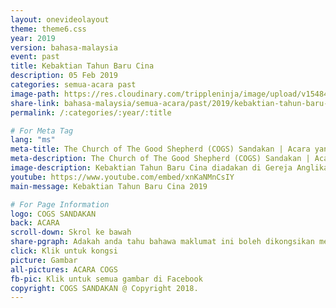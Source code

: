 ```yaml
---
layout: onevideolayout
theme: theme6.css
year: 2019
version: bahasa-malaysia
event: past
title: Kebaktian Tahun Baru Cina
description: 05 Feb 2019
categories: semua-acara past
image-path: https://res.cloudinary.com/trippleninja/image/upload/v1548499667/News%20Images/cny2.jpg
share-link: bahasa-malaysia/semua-acara/past/2019/kebaktian-tahun-baru-cina
permalink: /:categories/:year/:title

# For Meta Tag
lang: "ms"
meta-title: The Church of The Good Shepherd (COGS) Sandakan | Acara yang Sudah Berlalu - Kebaktian Tahun Baru Cina 2019
meta-description: The Church of The Good Shepherd (COGS) Sandakan | Acara yang Sudah Berlalu - Kebaktian Tahun Baru Cina diadakan di Gereja Anglikan COGS
image-description: Kebaktian Tahun Baru Cina diadakan di Gereja Anglikan COGS
youtube: https://www.youtube.com/embed/xnKaNMnCsIY
main-message: Kebaktian Tahun Baru Cina 2019

# For Page Information
logo: COGS SANDAKAN
back: ACARA
scroll-down: Skrol ke bawah
share-pgraph: Adakah anda tahu bahawa maklumat ini boleh dikongsikan melalui Facebook, Twitter, GooglePlus dan Whatsapp? Klik butang di bawah, kongsi dan jemput rakan-rakan atau keluarga anda untuk menyertai acara ini!
click: Klik untuk kongsi
picture: Gambar
all-pictures: ACARA COGS
fb-pic: Klik untuk semua gambar di Facebook
copyright: COGS SANDAKAN @ Copyright 2018.
---
```

